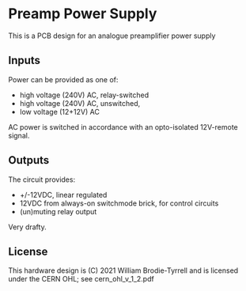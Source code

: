 # Preamp Power Supply

This is a PCB design for an analogue preamplifier power supply

## Inputs

Power can be provided as one of:
* high voltage (240V) AC, relay-switched
* high voltage (240V) AC, unswitched,
* low voltage (12+12V) AC

AC power is switched in accordance with an opto-isolated 12V-remote signal.

## Outputs

The circuit provides:
* +/-12VDC, linear regulated
* 12VDC from always-on switchmode brick, for control circuits
* (un)muting relay output

Very drafty.

## License

This hardware design is (C) 2021 William Brodie-Tyrrell and is licensed under the CERN OHL; see cern_ohl_v_1_2.pdf
